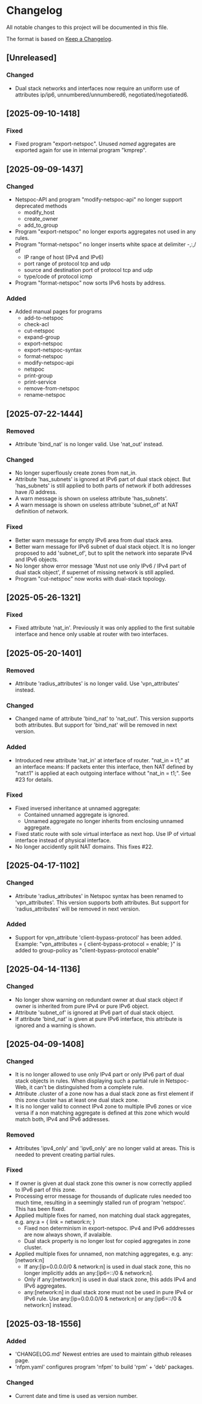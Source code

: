 # Changelog

All notable changes to this project will be documented in this file.

The format is based on [Keep a Changelog](https://keepachangelog.com/en/1.1.0/).

## [Unreleased]

### Changed

- Dual stack networks and interfaces now require an uniform use of attributes
  ip/ip6, unnumbered/unnumbered6, negotiated/negotiated6.

## [2025-09-10-1418]

### Fixed

- Fixed program "export-netspoc".
  Unused _named_ aggregates are exported again for use in internal program "kmprep".

## [2025-09-09-1437]

### Changed

- Netspoc-API and program "modify-netspoc-api" no longer support
  deprecated methods
  - modify_host
  - create_owner
  - add_to_group
- Program "export-netspoc" no longer exports aggregates not used in any rules.
- Program "format-netspoc" no longer inserts white space at
  delimiter -,:,/ of
  - IP range of host (IPv4 and IPv6)
  - port range of protocol tcp and udp
  - source and destination port of protocol tcp and udp
  - type/code of protocol icmp
- Program "format-netspoc" now sorts IPv6 hosts by address.

### Added

- Added manual pages for programs
  - add-to-netspoc
  - check-acl
  - cut-netspoc
  - expand-group
  - export-netspoc
  - export-netspoc-syntax
  - format-netspoc
  - modify-netspoc-api
  - netspoc
  - print-group
  - print-service
  - remove-from-netspoc
  - rename-netspoc

## [2025-07-22-1444]

### Removed

- Attribute 'bind_nat' is no longer valid.
  Use 'nat_out' instead.

### Changed

- No longer superflously create zones from nat_in.
- Attribute 'has_subnets' is ignored at IPv6 part of dual stack object.
  But 'has_subnets' is still applied to both parts of network
  if both addresses have /0 address.
- A warn message is shown on useless attribute 'has_subnets'.
- A warn message is shown on useless attribute 'subnet_of'
  at NAT definition of network.

### Fixed

- Better warn message for empty IPv6 area from dual stack area.
- Better warn message for IPv6 subnet of dual stack object.
  It is no longer proposed to add 'subnet_of',
  but to split the network into separate IPv4 and IPv6 objects.
- No longer show error message
  'Must not use only IPv6 / IPv4 part of dual stack object',
  if supernet of missing network is still applied.
- Program "cut-netspoc" now works with dual-stack topology.

## [2025-05-26-1321]

### Fixed

- Fixed attribute 'nat_in'.
  Previously it was only applied to the first suitable interface
  and hence only usable at router with two interfaces.

## [2025-05-20-1401]

### Removed

- Attribute 'radius_attributes' is no longer valid.
  Use 'vpn_attributes' instead.

### Changed

- Changed name of attribute 'bind_nat' to 'nat_out'.
  This version supports both attributes.
  But support for 'bind_nat' will be removed in next version.

### Added

- Introduced new attribute 'nat_in' at interface of router.
  "nat_in = t1;" at an interface means:
  If packets enter this interface, then NAT defined by "nat:t1"
  is applied at each outgoing interface without "nat_in = t1;".
  See #23 for details.

### Fixed

- Fixed inversed inheritance at unnamed aggregate:
    - Contained unnamed aggregate is ignored.
    - Unnamed aggregate no longer inherits from enclosing unnamed aggregate.
- Fixed static route with sole virtual interface as next hop.
  Use IP of virtual interface instead of physical interface.
- No longer accidently split NAT domains. This fixes #22.

## [2025-04-17-1102]

### Changed

- Attribute 'radius_attributes' in Netspoc syntax has been renamed to
  'vpn_attributes'.
  This version supports both attributes.
  But support for 'radius_attributes' will be removed in next version.

### Added

- Support for vpn_attribute 'client-bypass-protocol' has been added.
  Example:
  "vpn_attributes = { client-bypass-protocol = enable; }"
  is added to group-policy as
  "client-bypass-protocol enable"

## [2025-04-14-1136]

### Changed

- No longer show warning on redundant owner at dual stack object
  if owner is inherited from pure IPv4 or pure IPv6 object.
- Attribute 'subnet_of' is ignored at IPv6 part of dual stack object.
- If attribute 'bind_nat' is given at pure IPv6 interface,
  this attribute is ignored and a warning is shown.

## [2025-04-09-1408]

### Changed

- It is no longer allowed to use only IPv4 part or only IPv6 part of
  dual stack objects in rules. When displaying such a partial rule in
  Netspoc-Web, it can't be distinguished from a complete rule.
- Attribute .cluster of a zone now has a dual stack zone as first element
  if this zone cluster has at least one dual stack zone.
- It is no longer valid to connect IPv4 zone to multiple IPv6 zones
  or vice versa if a non matching aggregate is defined at this zone
  which would match both, IPv4 and IPv6 addresses.

### Removed

- Attributes 'ipv4_only' and 'ipv6_only' are no longer valid at areas.
  This is needed to prevent creating partial rules.

### Fixed

- If owner is given at dual stack zone this owner is now correctly
  applied to IPv6 part of this zone.
- Processing error message for thousands of duplicate rules needed too
  much time, resulting in a seemingly stalled run of program
  'netspoc'. This has been fixed.
- Applied multiple fixes for named, non matching dual stack aggregates,
  e.g. any:a = { link = network:n; }
    - Fixed non determinism in export-netspoc.
      IPv4 and IPv6 adddresses are now always shown, if avalaible.
    - Dual stack property is no longer lost for copied aggregates
      in zone cluster.
- Applied multiple fixes for unnamed, non matching aggregates,
  e.g. any:[network:n]
    - If any:[ip=0.0.0.0/0 & network:n] is used in dual stack zone,
      this no longer implicitly adds an any:[ip6=::/0 & network:n].
    - Only if any:[network:n] is used in dual stack zone,
      this adds IPv4 and IPv6 aggregates.
    - any:[network:n] in dual stack zone must not be used
      in pure IPv4 or IPv6 rule.
      Use any:[ip=0.0.0.0/0 & network:n]
      or any:[ip6=::/0 & network:n] instead.

## [2025-03-18-1556]

### Added

- 'CHANGELOG.md'
  Newest entries are used to maintain github releases page.
- 'nfpm.yaml'
  configures program 'nfpm' to build 'rpm' + 'deb' packages.

### Changed

- Current date and time is used as version number.
